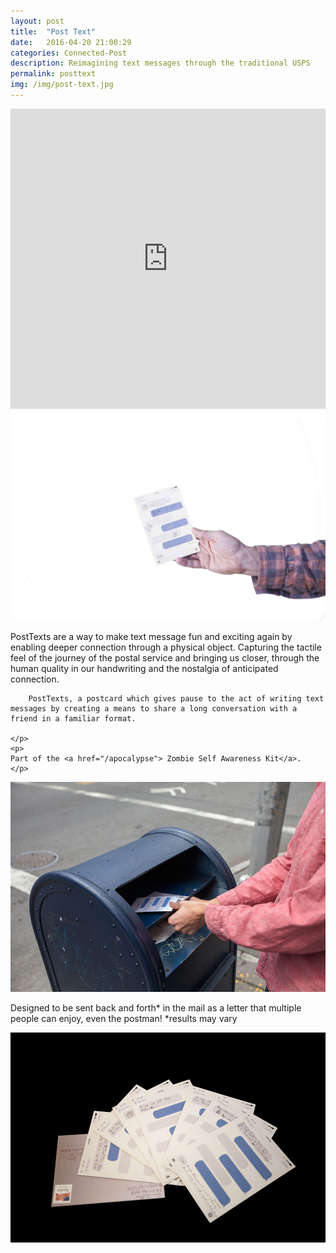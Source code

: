 ```yaml
---
layout: post
title:  "Post Text"
date:   2016-04-20 21:00:29
categories: Connected-Post  
description: Reimagining text messages through the traditional USPS
permalink: posttext
img: /img/post-text.jpg
---
```



<iframe class="p-break" width="100%" height="480" src="https://www.youtube.com/embed/ByNJDRRlVFU" frameborder="0" allowfullscreen></iframe>
<div class="col-sm-6">
	<img src="img/post-text.jpg" class="img-responsive icon center-block" alt="Responsive image">
</div>
<div class="col-sm-6">	
	<p class="text-sizing">
		PostTexts are a way to make text message fun and exciting again by enabling deeper connection through a physical object. Capturing the tactile feel of the journey of the postal service and bringing us closer, through the human quality in our handwriting and the nostalgia of anticipated connection.

		PostTexts, a postcard which gives pause to the act of writing text messages by creating a means to share a long conversation with a friend in a familiar format.

	</p>
	<p>
	Part of the	<a href="/apocalypse"> Zombie Self Awareness Kit</a>. 
	</p>
</div>
<div class="col-sm-12">
	<img src="img/mailbox-place.jpg" class="img-responsive center-block p-break" alt="Responsive image">
</div>
<div class="col-sm-12">
	<p class="caption">
		Designed to be sent back and forth* in the mail as a letter that multiple people can enjoy, even the postman! *results may vary
	</p>
</div>
<div class="col-sm-12 p-break">
	<img src="img/post-text-spread.jpg" class="img-responsive center-block p-break" alt="Responsive image">
</div>